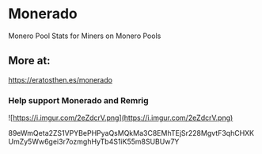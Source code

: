# Monerado
Monero Pool Stats for Miners on Monero Pools 

## More at:
https://eratosthen.es/monerado

### Help support Monerado and Remrig

![https://i.imgur.com/2eZdcrV.png](https://i.imgur.com/2eZdcrV.png)

89eWmQeta2ZS1VPYBePHPyaQsMQkMa3C8EMhTEjSr228MgvtF3qhCHXKUmZy5Ww6gei3r7ozmghHyTb4S1iK55m8SUBUw7Y
